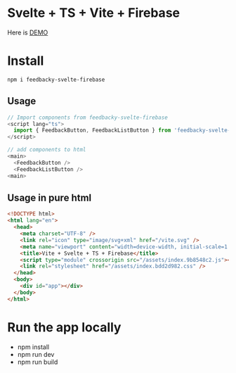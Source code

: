 # Svelte + TS + Vite + Firebase

Here is [DEMO](https://superb-croquembouche-e621b4.netlify.app/)

# Install

```
npm i feedbacky-svelte-firebase
```

## Usage

```javascript
// Import components from feedbacky-svelte-firebase
<script lang="ts">
  import { FeedbackButton, FeedbackListButton } from 'feedbacky-svelte-firebase';
</script>

// add components to html
<main>
  <FeedbackButton />
  <FeedbackListButton />
<main>
```

## Usage in pure html

```html
<!DOCTYPE html>
<html lang="en">
  <head>
    <meta charset="UTF-8" />
    <link rel="icon" type="image/svg+xml" href="/vite.svg" />
    <meta name="viewport" content="width=device-width, initial-scale=1.0" />
    <title>Vite + Svelte + TS + Firebase</title>
    <script type="module" crossorigin src="/assets/index.9b8548c2.js"></script>
    <link rel="stylesheet" href="/assets/index.bdd2d982.css" />
  </head>
  <body>
    <div id="app"></div>
  </body>
</html>
```

# Run the app locally

- npm install
- npm run dev
- npm run build
